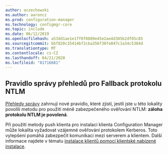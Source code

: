 ```yaml
---
author: aczechowski
ms.author: aaroncz
ms.prod: configuration-manager
ms.technology: configmgr-core
ms.topic: include
ms.date: 06/12/2019
ms.openlocfilehash: a53dd1ae1e1ff0f0889e45e2ae4d385b2df05c85
ms.sourcegitcommit: bbf820c35414bf2cba356f30fe047c1a34c5384d
ms.translationtype: MT
ms.contentlocale: cs-CZ
ms.lasthandoff: 04/21/2020
ms.locfileid: "81716681"
---
```

## <a name="management-insights-rule-for-ntlm-fallback"></a><a name="bkmk_ntlm"></a>Pravidlo správy přehledů pro Fallback protokolu NTLM

<!--4572953-->

[Přehledy správy](../../../../servers/manage/management-insights.md) zahrnují nové pravidlo, které zjistí, jestli jste u této lokality povolili metodu pro použití méně zabezpečeného ověřování NTLM: **záloha protokolu NTLM je povolená**.

Při použití metody push klienta pro instalaci klienta Configuration Manager může lokalita vyžadovat vzájemné ověřování protokolem Kerberos. Toto vylepšení pomáhá zabezpečit komunikaci mezi serverem a klientem. Další informace najdete v tématu [instalace klientů pomocí klientské nabízené instalace](../../../../clients/deploy/deploy-clients-to-windows-computers.md#BKMK_ClientPush).
